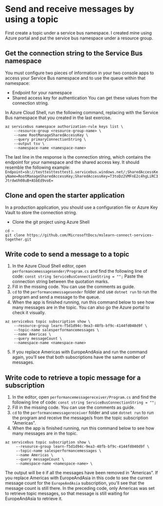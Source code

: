 # Send and receive messages by using a topic
First create a topic under a service bus namespace. I created mine using Azure portal and put the service bus namespace under a resource group.

## Get the connection string to the Service Bus namespace
You must configure two pieces of information in your two console apps to access your Service Bus namespace and to use the queue within that namespace:
- Endpoint for your namespace
- Shared access key for authentication
You can get these values from the connection string.

In Azure Cloud Shell, run the following command, replacing <namespace-name> with the Service Bus namespace that you created in the last exercise.
```
az servicebus namespace authorization-rule keys list \
    --resource-group <resource-group-name> \
    --name RootManageSharedAccessKey \
    --query primaryConnectionString \
    --output tsv \
    --namespace-name <namespace-name>
```
The last line in the response is the connection string, which contains the endpoint for your namespace and the shared access key. It should resemble the following example:
`Endpoint=sb://testtesttesttest1.servicebus.windows.net/;SharedAccessKeyName=RootManageSharedAccessKey;SharedAccessKey=T3toDz2VMFnE2c4hgLiRC3JtrdwUh08uB+ASbEd9voE=
`

## Clone and open the starter application
In a production application, you should use a configuration file or Azure Key Vault to store the connection string.

- Clone the git project using Azure Shell
```
cd ~
git clone https://github.com/MicrosoftDocs/mslearn-connect-services-together.git
```

## Write code to send a message to a topic
1. In the Azure Cloud Shell editor, open `performancemessagesender/Program.cs` and find the following line of code:
`const string ServiceBusConnectionString = "";`
Paste the connection string between the quotation marks.
2. Fill in the missing code. You can use the comments as guide.
3. `cd` to the `performancemessagesender` folder and use `dotnet run` to run the program and send a message to the queue.
4. When the app is finished running, run this command below to see how many messages are in the topic. You can also go the Azure portal to check it visually.
```
az servicebus topic subscription show \
    --resource-group learn-f5d1d94c-9ea3-48fb-bf9c-4144fd040d9f \
    --topic-name salesperformancemessages \
    --name Americas \
    --query messageCount \
    --namespace-name <namespace-name>
```
5. If you replace Americas with EuropeAndAsia and run the command again, you'll see that both subscriptions have the same number of messages.

## Write code to retrieve a topic message for a subscription
1. In the editor, open `performancemessagereceiver/Program.cs` and find the following line of code:
`const string ServiceBusConnectionString = "";`
2. Fill in the missing code. You can use the comments as guide.
3. `cd` to the `performancemessagereceiver` folder and use `dotnet run` to run the program and receive the message/s from the topic subscription "Americas".
4. When the app is finished running, run this command below to see how many messages are in the topic.
```
az servicebus topic subscription show \
     --resource-group learn-f5d1d94c-9ea3-48fb-bf9c-4144fd040d9f \
     --topic-name salesperformancemessages \
     --name Americas \
     --query messageCount \
     --namespace-name <namespace-name> \
```
The output will be `0` if all the messages have been removed in "Americas". 
If you replace Americas with EuropeAndAsia in this code to see the current message count for the `EuropeAndAsia` subscription, you'll see that the message count is still there. In the preceding code, only Americas was set to retrieve topic messages, so that message is still waiting for EuropeAndAsia to retrieve it.
